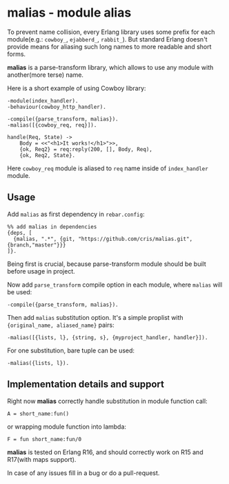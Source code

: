 # malias - module alias

To prevent name collision, every Erlang library uses some prefix for each
module(e.g.: `cowboy_`, `ejabberd_`, `rabbit_`). But standard Erlang doesn't
provide means for aliasing such long names to more readable and short forms.

**malias** is a parse-transform library, which allows to use any module with
another(more terse) name.

Here is a short example of using Cowboy library:

    -module(index_handler).
    -behaviour(cowboy_http_handler).

    -compile({parse_transform, malias}).
    -malias([{cowboy_req, req}]).

    handle(Req, State) ->
        Body = <<"<h1>It works!</h1>">>,
        {ok, Req2} = req:reply(200, [], Body, Req),
        {ok, Req2, State}.

Here `cowboy_req` module is aliased to `req` name inside of `index_handler`
module.

## Usage

Add `malias` as first dependency in `rebar.config`:

    %% add malias in dependencies
    {deps, [
      {malias, ".*", {git, "https://github.com/cris/malias.git", {branch,"master"}}}
    ]}.

Being first is crucial, because parse-transform module should be built before
usage in project.

Now add `parse_transform` compile option in each module, where `malias` will be
used:

    -compile({parse_transform, malias}).

Then add `malias` substitution option. It's a simple proplist with
`{original_name, aliased_name}` pairs:

    -malias([{lists, l}, {string, s}, {myproject_handler, handler}]).

For one substitution, bare tuple can be used:

    -malias({lists, l}).

## Implementation details and support

Right now **malias** correctly handle substitution in module function call:

    A = short_name:fun()

or wrapping module function into lambda:

    F = fun short_name:fun/0

**malias** is tested on Erlang R16, and should correctly work on R15 and
R17(with maps support).

In case of any issues fill in a bug or do a pull-request.
